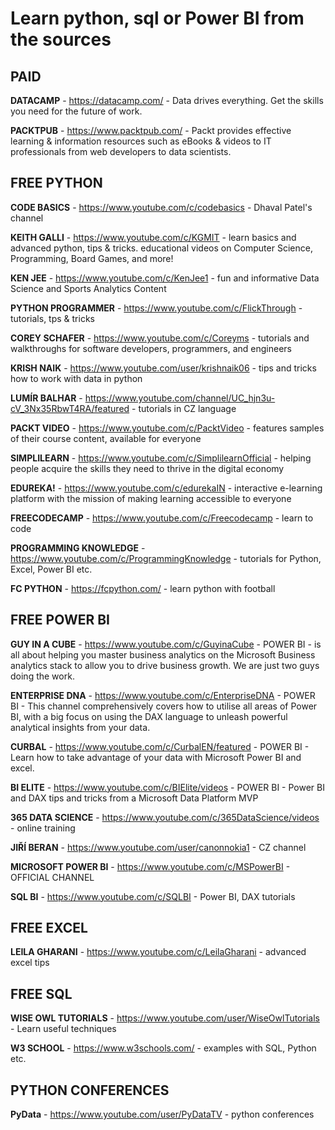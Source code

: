 # **Learn python, sql or Power BI from the sources**


## PAID


**DATACAMP** - https://datacamp.com/ - Data drives everything. Get the skills you need for the future of work.

**PACKTPUB** - https://www.packtpub.com/ - Packt provides effective learning & information resources such as eBooks & videos to IT professionals from web developers to data scientists.



## FREE PYTHON 

**CODE BASICS** - https://www.youtube.com/c/codebasics - Dhaval Patel's channel

**KEITH GALLI** - https://www.youtube.com/c/KGMIT - learn basics and advanced python, tips & tricks. educational videos on Computer Science, Programming,  Board Games, and more!

**KEN JEE** - https://www.youtube.com/c/KenJee1 - fun and informative Data Science and Sports Analytics Content

**PYTHON PROGRAMMER** - https://www.youtube.com/c/FlickThrough - tutorials, tps & tricks

**COREY SCHAFER** - https://www.youtube.com/c/Coreyms - tutorials and walkthroughs for software developers, programmers, and engineers

**KRISH NAIK** - https://www.youtube.com/user/krishnaik06 - tips and tricks how to work with data in python

**LUMÍR BALHAR** - https://www.youtube.com/channel/UC_hjn3u-cV_3Nx35RbwT4RA/featured - tutorials in CZ language

**PACKT VIDEO** - https://www.youtube.com/c/PacktVideo -  features samples of their course content, available for everyone

**SIMPLILEARN** - https://www.youtube.com/c/SimplilearnOfficial - helping people acquire the skills they need to thrive in the digital economy

**EDUREKA!** - https://www.youtube.com/c/edurekaIN - interactive e-learning platform with the mission of making learning accessible to everyone

**FREECODECAMP** - https://www.youtube.com/c/Freecodecamp - learn to code

**PROGRAMMING KNOWLEDGE** - https://www.youtube.com/c/ProgrammingKnowledge - tutorials for Python, Excel, Power BI etc.

**FC PYTHON** - https://fcpython.com/ - learn python with football 

## FREE POWER BI

**GUY IN A CUBE** - https://www.youtube.com/c/GuyinaCube - POWER BI - is all about helping you master business analytics on the Microsoft Business analytics stack to allow you to drive business growth. We are just two guys doing the work.

**ENTERPRISE DNA** - https://www.youtube.com/c/EnterpriseDNA - POWER BI - This channel comprehensively covers how to utilise all areas of Power BI, with a big focus on using the DAX language to unleash powerful analytical insights from your data.

**CURBAL** - https://www.youtube.com/c/CurbalEN/featured - POWER BI - Learn how to take advantage of your data with Microsoft Power BI and excel. 

**BI ELITE** - https://www.youtube.com/c/BIElite/videos - POWER BI - Power BI and DAX tips and tricks from a Microsoft Data Platform MVP

**365 DATA SCIENCE** - https://www.youtube.com/c/365DataScience/videos -  online training 

**JIŘÍ BERAN** - https://www.youtube.com/user/canonnokia1  - CZ channel

**MICROSOFT POWER BI** - https://www.youtube.com/c/MSPowerBI - OFFICIAL CHANNEL

**SQL BI** - https://www.youtube.com/c/SQLBI - Power BI, DAX tutorials


## FREE EXCEL

**LEILA GHARANI** - https://www.youtube.com/c/LeilaGharani - advanced excel tips


## FREE SQL

**WISE OWL TUTORIALS** - https://www.youtube.com/user/WiseOwlTutorials  - Learn useful techniques 

**W3 SCHOOL** - https://www.w3schools.com/ - examples with SQL, Python etc.

## PYTHON CONFERENCES

**PyData** - https://www.youtube.com/user/PyDataTV - python conferences
